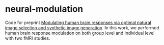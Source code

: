 # neural-modulation
Code for preprint [Modulating human brain responses via optimal natural image selection and synthetic image generation](https://arxiv.org/abs/2304.09225). 
In this work, we performed human brain response modulation on both group level and individual level with two fMRI studies. 
